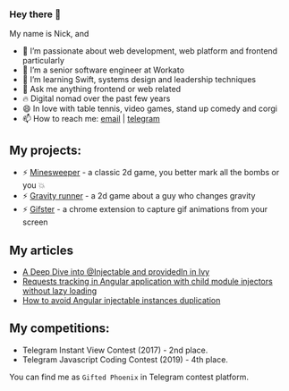 ### Hey there 👋

My name is Nick, and

- 👯 I’m passionate about web development, web platform and frontend particularly
- 🔭 I’m a senior software engineer at Workato 
- 🌱 I’m learning Swift, systems design and leadership techniques
- 💬 Ask me anything frontend or web related
- 🔥 Digital nomad over the past few years
- 😄 In love with table tennis, video games, stand up comedy and corgi
- 📫 How to reach me: [email](balakirevnikita@yandex.ru) | [telegram](https://t.me/nickbullock)

## My projects:
- ⚡ [Minesweeper](https://github.com/nickbullock/minesweeper) - a classic 2d game, you better mark all the bombs or you 💥
- ⚡ [Gravity runner](https://github.com/nickbullock/gravity-runner) - a 2d game about a guy who changes gravity
- ⚡ [Gifster](https://github.com/nickbullock/gifster) - a chrome extension to capture gif animations from your screen

## My articles
- [A Deep Dive into @Injectable and providedIn in Ivy](https://indepth.dev/a-deep-dive-into-injectable-and-providedin-in-ivy)
- [Requests tracking in Angular application with child module injectors without lazy loading](https://medium.com/angular-in-depth/requests-tracking-in-angular-application-with-child-module-injectors-without-lazy-loading-7227bd01d97a)
- [How to avoid Angular injectable instances duplication](https://medium.com/angular-in-depth/how-to-avoid-angular-injectable-instances-duplication-213807c6d213)

## My competitions:
- Telegram Instant View Contest (2017) - 2nd place.
- Telegram Javascript Coding Contest (2019) - 4th place.

You can find me as `Gifted Phoenix` in Telegram contest platform.
